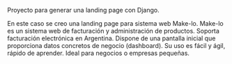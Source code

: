 Proyecto para generar una landing page con Django.

En este caso se creo una landing page para sistema web Make-lo.
Make-lo es un sistema web de facturación y administración de productos. Soporta facturación electrónica en Argentina. Dispone de una pantalla inicial que proporciona datos concretos de negocio (dashboard). Su uso es fácil y ágil, rápido de aprender. Ideal para negocios o empresas pequeñas.
